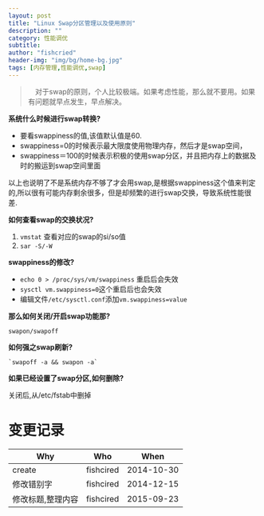 ```yaml
---
layout: post
title: "Linux Swap分区管理以及使用原则"
description: ""
category: 性能调优
subtitle:
author: "fishcried"
header-img: "img/bg/home-bg.jpg"
tags: [内存管理,性能调优,swap]
---
```


>　对于swap的原则，个人比较极端。如果考虑性能，那么就不要用。如果有问题就早点发生，早点解决。

**系统什么时候进行swap转换?**

- 要看swappiness的值,该值默认值是60.
- swappiness=0的时候表示最大限度使用物理内存，然后才是swap空间，
- swappiness＝100的时候表示积极的使用swap分区，并且把内存上的数据及时的搬运到swap空间里面

以上也说明了不是系统内存不够了才会用swap,是根据swappiness这个值来判定的,所以很有可能内存剩余很多，但是却频繁的进行swap交换，导致系统性能很差.

**如何查看swap的交换状况?**

1. `vmstat` 查看对应的swap的si/so值
2. `sar -S/-W`

**swappiness的修改?**

- `echo 0 > /proc/sys/vm/swappiness` 重启后会失效
- `sysctl vm.swappiness=0`这个重启后也会失效
- 编辑文件`/etc/sysctl.conf`添加`vm.swappiness=value`

**那么如何关闭/开启swap功能那?**

    swapon/swapoff

**如何强之swap刷新?**

    `swapoff -a && swapon -a`

**如果已经设置了swap分区,如何删除?**

关闭后,从/etc/fstab中删掉

# 变更记录

|Why | Who | When |
|----|-----|------|
|create|fishcired|2014-10-30 |
|修改错别字|fishcired|2014-12-15 |
|修改标题,整理内容|fishcired|2015-09-23 |
